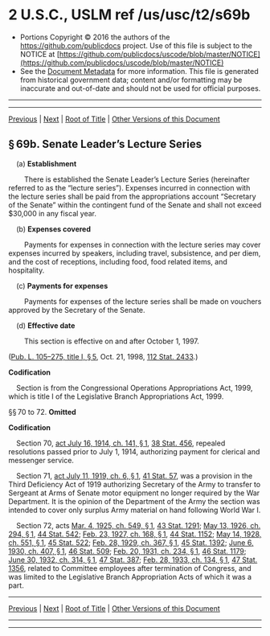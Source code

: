 ---
---

# 2 U.S.C., USLM ref /us/usc/t2/s69b

* Portions Copyright © 2016 the authors of the https://github.com/publicdocs project.
  Use of this file is subject to the NOTICE at [https://github.com/publicdocs/uscode/blob/master/NOTICE](https://github.com/publicdocs/uscode/blob/master/NOTICE)
* See the [Document Metadata](././../../../..//README.md) for more information.
  This file is generated from historical government data; content and/or formatting may be inaccurate and out-of-date and should not be used for official purposes.

----------
----------

[Previous](./../../../..//us/usc/t2/ch4/m__us_usc_t2_s69a.md) | [Next](./../../../..//us/usc/t2/ch4/m__us_usc_t2_s72a.md) | [Root of Title](./../../../../) | [Other Versions of this Document](https://publicdocs.github.io/go/links?ns=uslm&ref=%2Fus%2Fusc%2Ft2%2Fs69b)

## § 69b. Senate Leader’s Lecture Series

    (a) __Establishment__ 

        There is established the Senate Leader’s Lecture Series (hereinafter referred to as the “lecture series”). Expenses incurred in connection with the lecture series shall be paid from the appropriations account “Secretary of the Senate” within the contingent fund of the Senate and shall not exceed $30,000 in any fiscal year.

    (b) __Expenses covered__ 

        Payments for expenses in connection with the lecture series may cover expenses incurred by speakers, including travel, subsistence, and per diem, and the cost of receptions, including food, food related items, and hospitality.

    (c) __Payments for expenses__ 

        Payments for expenses of the lecture series shall be made on vouchers approved by the Secretary of the Senate.

    (d) __Effective date__ 

        This section is effective on and after October 1, 1997.

([Pub. L. 105–275, title I, § 5][/us/pl/105/275/s5], Oct. 21, 1998, [112 Stat. 2433][/us/stat/112/2433].)

 __Codification__ 

    Section is from the Congressional Operations Appropriations Act, 1999, which is title I of the Legislative Branch Appropriations Act, 1999.

§§ 70 to 72. __Omitted__ 

 __Codification__ 

    Section 70, [act July 16, 1914, ch. 141, § 1][/us/act/1914-07-16/ch141/s1], [38 Stat. 456][/us/stat/38/456], repealed resolutions passed prior to July 1, 1914, authorizing payment for clerical and messenger service.

    Section 71, [act July 11, 1919, ch. 6, § 1][/us/act/1919-07-11/ch6/s1], [41 Stat. 57][/us/stat/41/57], was a provision in the Third Deficiency Act of 1919 authorizing Secretary of the Army to transfer to Sergeant at Arms of Senate motor equipment no longer required by the War Department. It is the opinion of the Department of the Army the section was intended to cover only surplus Army material on hand following World War I.

    Section 72, acts [Mar. 4, 1925, ch. 549, § 1][/us/act/1925-03-04/ch549/s1], [43 Stat. 1291][/us/stat/43/1291]; [May 13, 1926, ch. 294, § 1][/us/act/1926-05-13/ch294/s1], [44 Stat. 542][/us/stat/44/542]; [Feb. 23, 1927, ch. 168, § 1][/us/act/1927-02-23/ch168/s1], [44 Stat. 1152][/us/stat/44/1152]; [May 14, 1928, ch. 551, § 1][/us/act/1928-05-14/ch551/s1], [45 Stat. 522][/us/stat/45/522]; [Feb. 28, 1929, ch. 367, § 1][/us/act/1929-02-28/ch367/s1], [45 Stat. 1392][/us/stat/45/1392]; [June 6, 1930, ch. 407, § 1][/us/act/1930-06-06/ch407/s1], [46 Stat. 509][/us/stat/46/509]; [Feb. 20, 1931, ch. 234, § 1][/us/act/1931-02-20/ch234/s1], [46 Stat. 1179][/us/stat/46/1179]; [June 30, 1932, ch. 314, § 1][/us/act/1932-06-30/ch314/s1], [47 Stat. 387][/us/stat/47/387]; [Feb. 28, 1933, ch. 134, § 1][/us/act/1933-02-28/ch134/s1], [47 Stat. 1356][/us/stat/47/1356], related to Committee employees after termination of Congress, and was limited to the Legislative Branch Appropriation Acts of which it was a part.

----------

[Previous](./../../../..//us/usc/t2/ch4/m__us_usc_t2_s69a.md) | [Next](./../../../..//us/usc/t2/ch4/m__us_usc_t2_s72a.md) | [Root of Title](./../../../../) | [Other Versions of this Document](https://publicdocs.github.io/go/links?ns=uslm&ref=%2Fus%2Fusc%2Ft2%2Fs69b)

----------
----------

[/us/pl/105/275/s5]: https://publicdocs.github.io/go/links?ns=uslm&ref=%2Fus%2Fpl%2F105%2F275%2Fs5
[/us/stat/112/2433]: https://publicdocs.github.io/go/links?ns=uslm&ref=%2Fus%2Fstat%2F112%2F2433
[/us/act/1914-07-16/ch141/s1]: https://publicdocs.github.io/go/links?ns=uslm&ref=%2Fus%2Fact%2F1914-07-16%2Fch141%2Fs1
[/us/stat/38/456]: https://publicdocs.github.io/go/links?ns=uslm&ref=%2Fus%2Fstat%2F38%2F456
[/us/act/1919-07-11/ch6/s1]: https://publicdocs.github.io/go/links?ns=uslm&ref=%2Fus%2Fact%2F1919-07-11%2Fch6%2Fs1
[/us/stat/41/57]: https://publicdocs.github.io/go/links?ns=uslm&ref=%2Fus%2Fstat%2F41%2F57
[/us/act/1925-03-04/ch549/s1]: https://publicdocs.github.io/go/links?ns=uslm&ref=%2Fus%2Fact%2F1925-03-04%2Fch549%2Fs1
[/us/stat/43/1291]: https://publicdocs.github.io/go/links?ns=uslm&ref=%2Fus%2Fstat%2F43%2F1291
[/us/act/1926-05-13/ch294/s1]: https://publicdocs.github.io/go/links?ns=uslm&ref=%2Fus%2Fact%2F1926-05-13%2Fch294%2Fs1
[/us/stat/44/542]: https://publicdocs.github.io/go/links?ns=uslm&ref=%2Fus%2Fstat%2F44%2F542
[/us/act/1927-02-23/ch168/s1]: https://publicdocs.github.io/go/links?ns=uslm&ref=%2Fus%2Fact%2F1927-02-23%2Fch168%2Fs1
[/us/stat/44/1152]: https://publicdocs.github.io/go/links?ns=uslm&ref=%2Fus%2Fstat%2F44%2F1152
[/us/act/1928-05-14/ch551/s1]: https://publicdocs.github.io/go/links?ns=uslm&ref=%2Fus%2Fact%2F1928-05-14%2Fch551%2Fs1
[/us/stat/45/522]: https://publicdocs.github.io/go/links?ns=uslm&ref=%2Fus%2Fstat%2F45%2F522
[/us/act/1929-02-28/ch367/s1]: https://publicdocs.github.io/go/links?ns=uslm&ref=%2Fus%2Fact%2F1929-02-28%2Fch367%2Fs1
[/us/stat/45/1392]: https://publicdocs.github.io/go/links?ns=uslm&ref=%2Fus%2Fstat%2F45%2F1392
[/us/act/1930-06-06/ch407/s1]: https://publicdocs.github.io/go/links?ns=uslm&ref=%2Fus%2Fact%2F1930-06-06%2Fch407%2Fs1
[/us/stat/46/509]: https://publicdocs.github.io/go/links?ns=uslm&ref=%2Fus%2Fstat%2F46%2F509
[/us/act/1931-02-20/ch234/s1]: https://publicdocs.github.io/go/links?ns=uslm&ref=%2Fus%2Fact%2F1931-02-20%2Fch234%2Fs1
[/us/stat/46/1179]: https://publicdocs.github.io/go/links?ns=uslm&ref=%2Fus%2Fstat%2F46%2F1179
[/us/act/1932-06-30/ch314/s1]: https://publicdocs.github.io/go/links?ns=uslm&ref=%2Fus%2Fact%2F1932-06-30%2Fch314%2Fs1
[/us/stat/47/387]: https://publicdocs.github.io/go/links?ns=uslm&ref=%2Fus%2Fstat%2F47%2F387
[/us/act/1933-02-28/ch134/s1]: https://publicdocs.github.io/go/links?ns=uslm&ref=%2Fus%2Fact%2F1933-02-28%2Fch134%2Fs1
[/us/stat/47/1356]: https://publicdocs.github.io/go/links?ns=uslm&ref=%2Fus%2Fstat%2F47%2F1356


